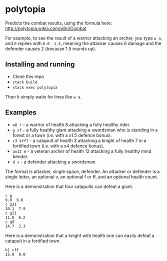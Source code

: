 # polytopia

Predicts the combat results, using the formula here: http://polytopia.wikia.com/wiki/Combat

For example, to see the result of a warrior attacking an archer, you type `w a`, and it replies with `6.0  1.5`, meaning the attacker causes 6 damage and the defender causes 2 (because 1.5 rounds up).

## Installing and running

- Clone this repo
- `stack build`
- `stack exec polytopia`

Then it simply waits for lines like `w a`.

## Examples

- `w8 r` - a warrior of health 8 attacking a fully healthy rider.
- `g sf` - a fully healthy giant attacking a swordsman who is standing in a forest or a town (i.e. with a x1.5 defence bonus).
- `c3 kff7` - a catapult of health 3 attacking a knight of health 7 in a fortified town (i.e. with a x4 defence bonus).
- `av12 m` - a veteran archer of health 12 attacking a fully healthy mind bender.
- `d s` - a defender attacking a swordsman.

The format is attacker, single space, defender.
An attacker or defender is a single letter, an optional v, an optional f or ff, and an optional health count.

Here is a demonstration that four catapults can defeat a giant.
```
c g
9.0  9.0
c g31
10.1  7.9
c g21
11.8  6.2
c g9
14.7  3.3
```

Here is a demonstration that a knight with health one can easily defeat a catapult in a fortified town.
```
k1 cff
15.8  0.0
```
